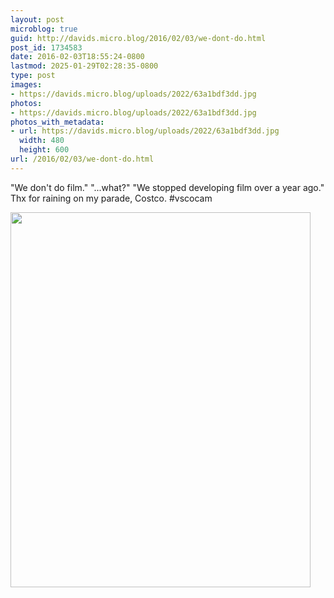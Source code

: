 ```yaml
---
layout: post
microblog: true
guid: http://davids.micro.blog/2016/02/03/we-dont-do.html
post_id: 1734583
date: 2016-02-03T18:55:24-0800
lastmod: 2025-01-29T02:28:35-0800
type: post
images:
- https://davids.micro.blog/uploads/2022/63a1bdf3dd.jpg
photos:
- https://davids.micro.blog/uploads/2022/63a1bdf3dd.jpg
photos_with_metadata:
- url: https://davids.micro.blog/uploads/2022/63a1bdf3dd.jpg
  width: 480
  height: 600
url: /2016/02/03/we-dont-do.html
---
```

"We don't do film."
"...what?"
"We stopped developing film over a year ago."
Thx for raining on my parade, Costco.
#vscocam

<img src="/uploads/2022/63a1bdf3dd.jpg" width="480" height="600" alt="">

